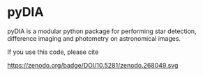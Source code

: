 # pyDIA
pyDIA is a modular python package for performing star detection, difference imaging and photometry on astronomical images.

If you use this code, please cite

https://zenodo.org/badge/DOI/10.5281/zenodo.268049.svg
